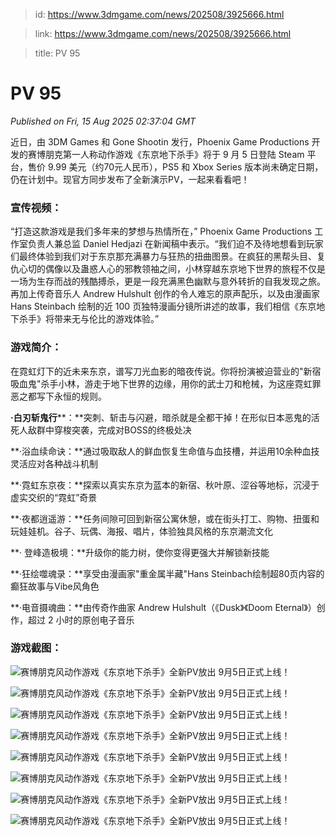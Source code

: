 > id: https://www.3dmgame.com/news/202508/3925666.html

> link: https://www.3dmgame.com/news/202508/3925666.html

> title: PV 95

# PV 95
_Published on Fri, 15 Aug 2025 02:37:04 GMT_

近日，由 3DM Games 和 Gone Shootin 发行，Phoenix Game Productions 开发的赛博朋克第一人称动作游戏《东京地下杀手》将于 9 月 5 日登陆 Steam 平台，售价 9.99 美元（约70元人民币），PS5 和 Xbox Series 版本尚未确定日期，仍在计划中。现官方同步发布了全新演示PV，一起来看看吧！

### 宣传视频：

“打造这款游戏是我们多年来的梦想与热情所在，” Phoenix Game Productions 工作室负责人兼总监 Daniel Hedjazi 在新闻稿中表示。“我们迫不及待地想看到玩家们最终体验到我们对于东京那充满暴力与狂热的扭曲图景。在疯狂的黑帮头目、复仇心切的偶像以及蛊惑人心的邪教领袖之间，小林穿越东京地下世界的旅程不仅是一场为生存而战的残酷搏杀，更是一段充满黑色幽默与意外转折的自我发现之旅。再加上传奇音乐人 Andrew Hulshult 创作的令人难忘的原声配乐，以及由漫画家 Hans Steinbach 绘制的近 100 页独特漫画分镜所讲述的故事，我们相信《东京地下杀手》将带来无与伦比的游戏体验。”

### 游戏简介：

在霓虹灯下的近未来东京，谱写刀光血影的暗夜传说。你将扮演被迫营业的"新宿吸血鬼"杀手小林，游走于地下世界的边缘，用你的武士刀和枪械，为这座霓虹罪恶之都写下永恒的规则。

**·**白刃斩******鬼行****：**突刺、斩击与闪避，暗杀就是全都干掉！在形似日本恶鬼的活死人敌群中穿梭突袭，完成对BOSS的终极处决

**·浴血续命诀：**通过吸取敌人的鲜血恢复生命值与血技槽，并运用10余种血技灵活应对各种战斗机制

**·霓虹东京夜：**探索以真实东京为蓝本的新宿、秋叶原、涩谷等地标，沉浸于虚实交织的“霓虹”奇景

**·夜都逍遥游：**任务间隙可回到新宿公寓休憩，或在街头打工、购物、扭蛋和玩娃娃机。谷子、玩偶、海报、唱片，体验独具风格的东京潮流文化

**· 登峰造极境：**升级你的能力树，使你变得更强大并解锁新技能

**·狂绘噬魂录：**享受由漫画家"重金属半藏"Hans Steinbach绘制超80页内容的癫狂故事与Vibe风角色

**·电音摄魂曲：**由传奇作曲家 Andrew Hulshult（《Dusk》《Doom Eternal》）创作，超过 2 小时的原创电子音乐

### 游戏截图：

![赛博朋克风动作游戏《东京地下杀手》全新PV放出 9月5日正式上线！](https://img.3dmgame.com/uploads/images/news/20250815/1755225319_302682.jpg)

![赛博朋克风动作游戏《东京地下杀手》全新PV放出 9月5日正式上线！](https://img.3dmgame.com/uploads/images/news/20250815/1755225319_135894.jpg)

![赛博朋克风动作游戏《东京地下杀手》全新PV放出 9月5日正式上线！](https://img.3dmgame.com/uploads/images/news/20250815/1755225319_221226.jpg)

![赛博朋克风动作游戏《东京地下杀手》全新PV放出 9月5日正式上线！](https://img.3dmgame.com/uploads/images/news/20250815/1755225319_603984.jpg)

![赛博朋克风动作游戏《东京地下杀手》全新PV放出 9月5日正式上线！](https://img.3dmgame.com/uploads/images/news/20250815/1755225320_382339.jpg)

![赛博朋克风动作游戏《东京地下杀手》全新PV放出 9月5日正式上线！](https://img.3dmgame.com/uploads/images/news/20250815/1755225320_234941.jpg)

![赛博朋克风动作游戏《东京地下杀手》全新PV放出 9月5日正式上线！](https://img.3dmgame.com/uploads/images/news/20250815/1755225320_516140.jpg)

![赛博朋克风动作游戏《东京地下杀手》全新PV放出 9月5日正式上线！](https://img.3dmgame.com/uploads/images/news/20250815/1755225320_477257.jpg)
